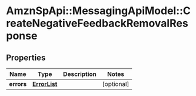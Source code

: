 # AmznSpApi::MessagingApiModel::CreateNegativeFeedbackRemovalResponse

## Properties
Name | Type | Description | Notes
------------ | ------------- | ------------- | -------------
**errors** | [**ErrorList**](ErrorList.md) |  | [optional] 

